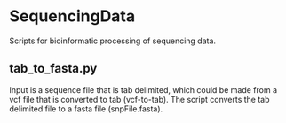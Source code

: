 # SequencingData
Scripts for bioinformatic processing of sequencing data. 

## tab_to_fasta.py
Input is a sequence file that is tab delimited, which could be made from a vcf file that is converted to tab (vcf-to-tab). The script converts the tab delimited file to a fasta file (snpFile.fasta).
